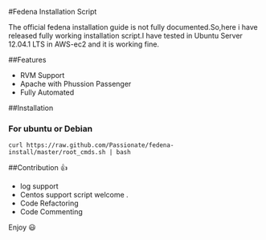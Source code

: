 #Fedena Installation Script 

The official fedena installation guide is not fully documented.So,here i have released fully working installation script.I have tested in Ubuntu Server 12.04.1 LTS in AWS-ec2 and it is working fine. 

##Features 
* RVM Support
* Apache with Phussion Passenger 
* Fully Automated

##Installation 
 
### For ubuntu or Debian
    curl https://raw.github.com/Passionate/fedena-install/master/root_cmds.sh | bash 

##Contribution :thumbsup:
 * log support
 * Centos support script welcome . 
 * Code Refactoring
 * Code Commenting


Enjoy :smiley: